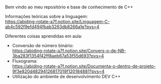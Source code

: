 Bem vindo ao meu repositório e base de conhecimento de C++

Informações teóricas sobre a linguagem: <br>
https://abiding-rotate-a7f.notion.site/Linguagem-C-ab4c592f9efd494fbab3263db8266a1e?pvs=4

Diferentes coisas aprendidas em aula:
  - Conversão de número binário: <br>
    https://abiding-rotate-a7f.notion.site/Convers-o-de-NB-3ba283f1354f42ff8aeb67a53f55d693?pvs=4
  - Fluxograma: <br>
    https://abiding-rotate-a7f.notion.site/Documenta-o-dentro-de-projeto-9f3e820d48294126817019f120184881?pvs=4
  - Utilização do ambiente de desenvolvimento DEV C++
